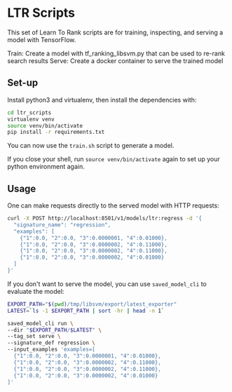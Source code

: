 # LTR Scripts

This set of Learn To Rank scripts are for training, inspecting, and serving
a model with TensorFlow.

Train: Create a model with tf_ranking_libsvm.py that can be used to re-rank search results
Serve: Create a docker container to serve the trained model

## Set-up

Install python3 and virtualenv, then install the dependencies with:

```sh
cd ltr_scripts
virtualenv venv
source venv/bin/activate
pip install -r requirements.txt
```

You can now use the `train.sh` script to generate a model.

If you close your shell, run `source venv/bin/activate` again to set
up your python environment again.

## Usage

One can make requests directly to the served model with HTTP requests:

```sh
curl -X POST http://localhost:8501/v1/models/ltr:regress -d '{
  "signature_name": "regression",
  "examples": [
    {"1":0.0, "2":0.0, "3":0.0000001, "4":0.01000},
    {"1":0.0, "2":0.0, "3":0.0000002, "4":0.11000},
    {"1":0.0, "2":0.0, "3":0.0000002, "4":0.11000},
    {"1":0.0, "2":0.0, "3":0.0000002, "4":0.01000}
  ]
}'
```

If you don't want to serve the model, you can use `saved_model_cli` to
evaluate the model:

```sh
EXPORT_PATH="$(pwd)/tmp/libsvm/export/latest_exporter"
LATEST=`ls -1 $EXPORT_PATH | sort -hr | head -n 1`

saved_model_cli run \
--dir "$EXPORT_PATH/$LATEST" \
--tag_set serve \
--signature_def regression \
--input_examples 'examples=[
  {"1":0.0, "2":0.0, "3":0.0000001, "4":0.01000},
  {"1":0.0, "2":0.0, "3":0.0000002, "4":0.11000},
  {"1":0.0, "2":0.0, "3":0.0000002, "4":0.11000},
  {"1":0.0, "2":0.0, "3":0.0000002, "4":0.01000}
]'
```

